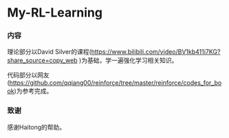 # My-RL-Learning
### 内容

理论部分以David Silver的课程(https://www.bilibili.com/video/BV1kb411i7KG?share_source=copy_web )为基础，学一遍强化学习相关知识。



代码部分以网友(https://github.com/qqiang00/reinforce/tree/master/reinforce/codes_for_book)为参考完成。



### 致谢

感谢Haitong的帮助。
